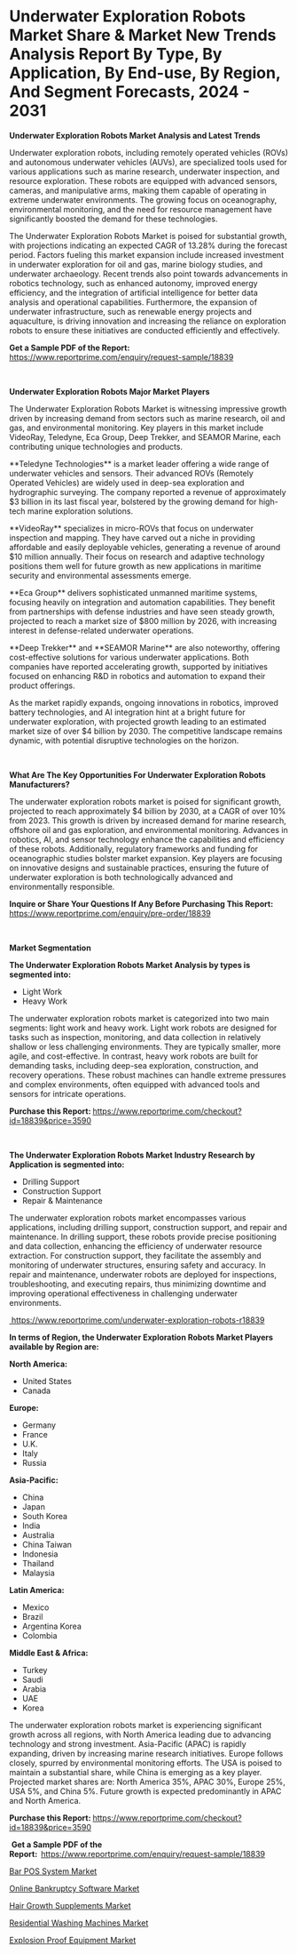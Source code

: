 <p><h1>Underwater Exploration Robots Market Share & Market New Trends Analysis Report By Type, By Application, By End-use, By Region, And Segment Forecasts, 2024 - 2031</h1></p><p><strong>Underwater Exploration Robots Market Analysis and Latest Trends</strong></p>
<p><p>Underwater exploration robots, including remotely operated vehicles (ROVs) and autonomous underwater vehicles (AUVs), are specialized tools used for various applications such as marine research, underwater inspection, and resource exploration. These robots are equipped with advanced sensors, cameras, and manipulative arms, making them capable of operating in extreme underwater environments. The growing focus on oceanography, environmental monitoring, and the need for resource management have significantly boosted the demand for these technologies.</p><p>The Underwater Exploration Robots Market is poised for substantial growth, with projections indicating an expected CAGR of 13.28% during the forecast period. Factors fueling this market expansion include increased investment in underwater exploration for oil and gas, marine biology studies, and underwater archaeology. Recent trends also point towards advancements in robotics technology, such as enhanced autonomy, improved energy efficiency, and the integration of artificial intelligence for better data analysis and operational capabilities. Furthermore, the expansion of underwater infrastructure, such as renewable energy projects and aquaculture, is driving innovation and increasing the reliance on exploration robots to ensure these initiatives are conducted efficiently and effectively.</p></p>
<p><strong>Get a Sample PDF of the Report:&nbsp;</strong> <a href="https://www.reportprime.com/enquiry/request-sample/18839?utm_campaign=48&utm_medium=2&utm_source=Github&utm_content=ia&utm_term=22112024&utm_id=underwater-exploration-robots">https://www.reportprime.com/enquiry/request-sample/18839</a></p>
<p>&nbsp;</p>
<p><strong>Underwater Exploration Robots Major Market Players</strong></p>
<p><p>The Underwater Exploration Robots Market is witnessing impressive growth driven by increasing demand from sectors such as marine research, oil and gas, and environmental monitoring. Key players in this market include VideoRay, Teledyne, Eca Group, Deep Trekker, and SEAMOR Marine, each contributing unique technologies and products.</p><p>**Teledyne Technologies** is a market leader offering a wide range of underwater vehicles and sensors. Their advanced ROVs (Remotely Operated Vehicles) are widely used in deep-sea exploration and hydrographic surveying. The company reported a revenue of approximately $3 billion in its last fiscal year, bolstered by the growing demand for high-tech marine exploration solutions.</p><p>**VideoRay** specializes in micro-ROVs that focus on underwater inspection and mapping. They have carved out a niche in providing affordable and easily deployable vehicles, generating a revenue of around $10 million annually. Their focus on research and adaptive technology positions them well for future growth as new applications in maritime security and environmental assessments emerge.</p><p>**Eca Group** delivers sophisticated unmanned maritime systems, focusing heavily on integration and automation capabilities. They benefit from partnerships with defense industries and have seen steady growth, projected to reach a market size of $800 million by 2026, with increasing interest in defense-related underwater operations.</p><p>**Deep Trekker** and **SEAMOR Marine** are also noteworthy, offering cost-effective solutions for various underwater applications. Both companies have reported accelerating growth, supported by initiatives focused on enhancing R&D in robotics and automation to expand their product offerings.</p><p>As the market rapidly expands, ongoing innovations in robotics, improved battery technologies, and AI integration hint at a bright future for underwater exploration, with projected growth leading to an estimated market size of over $4 billion by 2030. The competitive landscape remains dynamic, with potential disruptive technologies on the horizon.</p></p>
<p>&nbsp;</p>
<p><strong>What Are The Key Opportunities For Underwater Exploration Robots Manufacturers?</strong></p>
<p><p>The underwater exploration robots market is poised for significant growth, projected to reach approximately $4 billion by 2030, at a CAGR of over 10% from 2023. This growth is driven by increased demand for marine research, offshore oil and gas exploration, and environmental monitoring. Advances in robotics, AI, and sensor technology enhance the capabilities and efficiency of these robots. Additionally, regulatory frameworks and funding for oceanographic studies bolster market expansion. Key players are focusing on innovative designs and sustainable practices, ensuring the future of underwater exploration is both technologically advanced and environmentally responsible.</p></p>
<p><strong>Inquire or Share Your Questions If Any Before Purchasing This Report:</strong> <a href="https://www.reportprime.com/enquiry/pre-order/18839?utm_campaign=48&utm_medium=2&utm_source=Github&utm_content=ia&utm_term=22112024&utm_id=underwater-exploration-robots">https://www.reportprime.com/enquiry/pre-order/18839</a></p>
<p>&nbsp;</p>
<p><strong>Market Segmentation</strong></p>
<p><strong>The Underwater Exploration Robots Market Analysis by types is segmented into:</strong></p>
<p><ul><li>Light Work</li><li>Heavy Work</li></ul></p>
<p><p>The underwater exploration robots market is categorized into two main segments: light work and heavy work. Light work robots are designed for tasks such as inspection, monitoring, and data collection in relatively shallow or less challenging environments. They are typically smaller, more agile, and cost-effective. In contrast, heavy work robots are built for demanding tasks, including deep-sea exploration, construction, and recovery operations. These robust machines can handle extreme pressures and complex environments, often equipped with advanced tools and sensors for intricate operations.</p></p>
<p><strong>Purchase this Report:&nbsp;</strong><a href="https://www.reportprime.com/checkout?id=18839&price=3590&utm_campaign=48&utm_medium=2&utm_source=Github&utm_content=ia&utm_term=22112024&utm_id=underwater-exploration-robots">https://www.reportprime.com/checkout?id=18839&price=3590</a></p>
<p>&nbsp;</p>
<p><strong>The Underwater Exploration Robots Market Industry Research by Application is segmented into:</strong></p>
<p><ul><li>Drilling Support</li><li>Construction Support</li><li>Repair & Maintenance</li></ul></p>
<p><p>The underwater exploration robots market encompasses various applications, including drilling support, construction support, and repair and maintenance. In drilling support, these robots provide precise positioning and data collection, enhancing the efficiency of underwater resource extraction. For construction support, they facilitate the assembly and monitoring of underwater structures, ensuring safety and accuracy. In repair and maintenance, underwater robots are deployed for inspections, troubleshooting, and executing repairs, thus minimizing downtime and improving operational effectiveness in challenging underwater environments.</p></p>
<p><a href="https://www.reportprime.com/underwater-exploration-robots-r18839?utm_campaign=48&utm_medium=2&utm_source=Github&utm_content=ia&utm_term=22112024&utm_id=underwater-exploration-robots">&nbsp;https://www.reportprime.com/underwater-exploration-robots-r18839</a></p>
<p><strong>In terms of Region, the Underwater Exploration Robots Market Players available by Region are:</strong></p>
<p>
    <p> <strong> North America: </strong>
        <ul>
            <li>United States</li>
            <li>Canada</li>
        </ul>
        </p> 
    <p> <strong> Europe: </strong>
        <ul>
            <li>Germany</li>
            <li>France</li>
            <li>U.K.</li>
            <li>Italy</li>
            <li>Russia</li>
        </ul>
        </p> 
    <p> <strong> Asia-Pacific: </strong>
        <ul>
            <li>China</li>
            <li>Japan</li>
            <li>South Korea</li>
            <li>India</li>
            <li>Australia</li>
            <li>China Taiwan</li>
            <li>Indonesia</li>
            <li>Thailand</li>
            <li>Malaysia</li>
        </ul>
        </p> 
    <p> <strong> Latin America: </strong>
        <ul>
            <li>Mexico</li>
            <li>Brazil</li>
            <li>Argentina Korea</li>
            <li>Colombia</li>
        </ul>
        </p> 
    <p> <strong> Middle East & Africa: </strong>
        <ul>
            <li>Turkey</li>
            <li>Saudi</li>
            <li>Arabia</li>
            <li>UAE</li>
            <li>Korea</li>
        </ul>
    </p>
    </p>
<p><p>The underwater exploration robots market is experiencing significant growth across all regions, with North America leading due to advancing technology and strong investment. Asia-Pacific (APAC) is rapidly expanding, driven by increasing marine research initiatives. Europe follows closely, spurred by environmental monitoring efforts. The USA is poised to maintain a substantial share, while China is emerging as a key player. Projected market shares are: North America 35%, APAC 30%, Europe 25%, USA 5%, and China 5%. Future growth is expected predominantly in APAC and North America.</p></p>
<p><strong>Purchase this Report: </strong><a href="https://www.reportprime.com/checkout?id=18839&price=3590&utm_campaign=48&utm_medium=2&utm_source=Github&utm_content=ia&utm_term=22112024&utm_id=underwater-exploration-robots">https://www.reportprime.com/checkout?id=18839&price=3590</a></p>
<p>&nbsp;<strong>Get a Sample PDF of the Report:&nbsp;&nbsp;</strong><a href="https://www.reportprime.com/enquiry/request-sample/18839?utm_campaign=48&utm_medium=2&utm_source=Github&utm_content=ia&utm_term=22112024&utm_id=underwater-exploration-robots">https://www.reportprime.com/enquiry/request-sample/18839</a></p>
<p><strong></strong></p>
<p><p><a href="https://www.linkedin.com/pulse/comprehensive-report-bar-pos-system-market-size-from-fhole?utm_campaign=48&utm_medium=2&utm_source=Github&utm_content=ia&utm_term=22112024&utm_id=underwater-exploration-robots">Bar POS System Market</a></p><p><a href="https://www.linkedin.com/pulse/market-demand-revenue-growth-online-bankruptcy-software-6dl6e?utm_campaign=48&utm_medium=2&utm_source=Github&utm_content=ia&utm_term=22112024&utm_id=underwater-exploration-robots">Online Bankruptcy Software Market</a></p><p><a href="https://issuu.com/reportprime-2/docs/hair-growth-supplements-market-size_f9af3027fdc654?utm_campaign=48&utm_medium=2&utm_source=Github&utm_content=ia&utm_term=22112024&utm_id=underwater-exploration-robots">Hair Growth Supplements Market</a></p><p><a href="https://github.com/Rekhakhatun65/Market-Research-Report-List-1/blob/main/residential-washing-machines-market.md?utm_campaign=48&utm_medium=2&utm_source=Github&utm_content=ia&utm_term=22112024&utm_id=underwater-exploration-robots">Residential Washing Machines Market</a></p><p><a href="https://github.com/kathiestrine5ty/Market-Research-Report-List-1/blob/main/explosion-proof-equipment-market.md?utm_campaign=48&utm_medium=2&utm_source=Github&utm_content=ia&utm_term=22112024&utm_id=underwater-exploration-robots">Explosion Proof Equipment Market</a></p></p>
